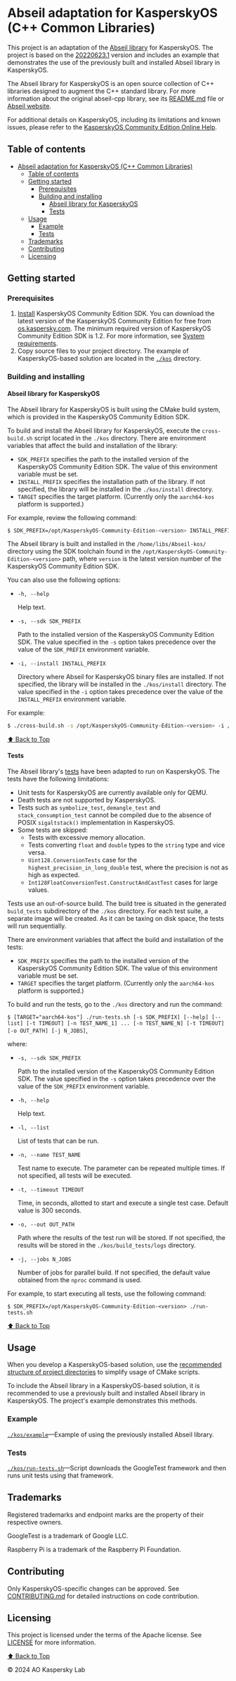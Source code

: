 # Abseil adaptation for KasperskyOS (C++ Common Libraries)

This project is an adaptation of the [Abseil library](https://github.com/abseil/abseil-cpp) for
KasperskyOS. The project is based on the [20220623.1](https://github.com/abseil/abseil-cpp/tree/20220623.1)
version and includes an example that demonstrates the use of the previously built and installed
Abseil library in KasperskyOS.

The Abseil library for KasperskyOS is an open source collection of C++ libraries designed to augment
the C++ standard library. For more information about the original abseil-cpp library, see its
[README.md](https://github.com/abseil/abseil-cpp/blob/master/README.md) file or
[Abseil website](https://abseil.io/).

For additional details on KasperskyOS, including its limitations and known issues, please refer to the
[KasperskyOS Community Edition Online Help](https://click.kaspersky.com/?hl=en-us&link=online_help&pid=kos&version=1.2&customization=KCE_community_edition).

## Table of contents
- [Abseil adaptation for KasperskyOS (C++ Common Libraries)](#abseil-adaptation-for-kasperskyos-c-common-libraries)
  - [Table of contents](#table-of-contents)
  - [Getting started](#getting-started)
    - [Prerequisites](#prerequisites)
    - [Building and installing](#building-and-installing)
      - [Abseil library for KasperskyOS](#abseil-library-for-kasperskyos)
      - [Tests](#tests)
  - [Usage](#usage)
    - [Example](#example)
    - [Tests](#tests-1)
  - [Trademarks](#trademarks)
  - [Contributing](#contributing)
  - [Licensing](#licensing)

## Getting started

### Prerequisites

1. [Install](https://click.kaspersky.com/?hl=en-us&link=online_help&pid=kos&version=1.2&customization=KCE_sdk_install_and_remove)
KasperskyOS Community Edition SDK. You can download the latest version of the KasperskyOS Community
Edition for free from [os.kaspersky.com](https://os.kaspersky.com/development/). The minimum required
version of KasperskyOS Community Edition SDK is 1.2. For more information, see
[System requirements](https://click.kaspersky.com/?hl=en-us&link=online_help&pid=kos&version=1.2&customization=KCE_system_requirements).
1. Copy source files to your project directory. The example of KasperskyOS-based solution are located
in the [`./kos`](kos) directory.

### Building and installing
#### Abseil library for KasperskyOS

The Abseil library for KasperskyOS is built using the CMake build system, which is provided in the
KasperskyOS Community Edition SDK.

To build and install the Abseil library for KasperskyOS, execute the `cross-build.sh` script located
in the `./kos` directory. There are environment variables that affect the build and installation
of the library:

* `SDK_PREFIX` specifies the path to the installed version of the KasperskyOS Community Edition SDK.
The value of this environment variable must be set.
* `INSTALL_PREFIX` specifies the installation path of the library. If not specified, the library will
be installed in the `./kos/install` directory.
* `TARGET` specifies the target platform. (Currently only the `aarch64-kos` platform is supported.)

For example, review the following command:
```sh
$ SDK_PREFIX=/opt/KasperskyOS-Community-Edition-<version> INSTALL_PREFIX=/home/libs/Abseil-kos ./cross-build.sh
```
The Abseil library is built and installed in the `/home/libs/Abseil-kos/` directory using the SDK
toolchain found in the `/opt/KasperskyOS-Community-Edition-<version>` path, where `version` is the
latest version number of the KasperskyOS Community Edition SDK.

You can also use the following options:

* `-h, --help`

  Help text.
* `-s, --sdk SDK_PREFIX`

  Path to the installed version of the KasperskyOS Community Edition SDK. The value specified in the `-s`
option takes precedence over the value of the `SDK_PREFIX` environment variable.
* `-i, --install INSTALL_PREFIX`

  Directory where Abseil for KasperskyOS binary files are installed. If not specified, the library
will be installed in the `./kos/install` directory. The value specified in the `-i` option takes
precedence over the value of the `INSTALL_PREFIX` environment variable.

For example:
```sh
$ ./cross-build.sh -s /opt/KasperskyOS-Community-Edition-<version> -i /opt/libs
```
[⬆ Back to Top](#Table-of-contents)

#### Tests

The Abseil library's [tests](src/third_party/googletest) have been adapted to run on KasperskyOS.
The tests have the following limitations:

* Unit tests for KasperskyOS are currently available only for QEMU.
* Death tests are not supported by KasperskyOS.
* Tests such as `symbolize_test`, `demangle_test` and `stack_consumption_test` cannot be compiled
due to the absence of POSIX `sigaltstack()` implementation in KasperskyOS.
* Some tests are skipped:
  * Tests with excessive memory allocation.
  * Tests converting `float` and `double` types to the `string` type and vice versa.
  * `Uint128.ConversionTests` case for the `highest_precision_in_long_double` test, where the precision
is not as high as expected.
  * `Int128FloatConversionTest.ConstructAndCastTest` cases for large values.

Tests use an out-of-source build. The build tree is situated in the generated `build_tests`
subdirectory of the `./kos` directory. For each test suite, a separate image will be created.
As it can be taxing on disk space, the tests will run sequentially.

There are environment variables that affect the build and installation of the tests:

* `SDK_PREFIX` specifies the path to the installed version of the KasperskyOS Community Edition SDK.
The value of this environment variable must be set.
* `TARGET` specifies the target platform. (Currently only the `aarch64-kos` platform is supported.)

To build and run the tests, go to the `./kos` directory and run the command:

`$ [TARGET="aarch64-kos"] ./run-tests.sh [-s SDK_PREFIX] [--help] [--list] [-t TIMEOUT] [-n TEST_NAME_1] ... [-n TEST_NAME_N] [-t TIMEOUT] [-o OUT_PATH] [-j N_JOBS]`,

where:

* `-s, --sdk SDK_PREFIX`

  Path to the installed version of the KasperskyOS Community Edition SDK. The value specified in the `-s`
option takes precedence over the value of the `SDK_PREFIX` environment variable.
* `-h, --help`

  Help text.
* `-l, --list`

  List of tests that can be run.
* `-n, --name TEST_NAME`

  Test name to execute. The parameter can be repeated multiple times. If not specified, all tests
will be executed.
* `-t, --timeout TIMEOUT`

  Time, in seconds, allotted to start and execute a single test case. Default value is 300 seconds.
* `-o, --out OUT_PATH`

  Path where the results of the test run will be stored. If not specified, the results will be stored
in the `./kos/build_tests/logs` directory.
* `-j, --jobs N_JOBS`

  Number of jobs for parallel build. If not specified, the default value obtained from the `nproc`
command is used.

For example, to start executing all tests, use the following command:
```
$ SDK_PREFIX=/opt/KasperskyOS-Community-Edition-<version> ./run-tests.sh
```
[⬆ Back to Top](#Table-of-contents)

## Usage

When you develop a KasperskyOS-based solution, use the
[recommended structure of project directories](https://click.kaspersky.com/?hl=en-us&link=online_help&pid=kos&version=1.2&customization=KCE_cmake_using_sdk_cmake)
to simplify usage of CMake scripts.

To include the Abseil library in a KasperskyOS-based solution, it is recommended to use a previously
built and installed Abseil library in KasperskyOS. The project's example demonstrates this methods.

### Example

[`./kos/example`](kos/example)—Example of using the previously installed Abseil library.

### Tests

[`./kos/run-tests.sh`](kos/run-tests.sh)—Script downloads the GoogleTest framework and then runs unit
tests using that framework.

## Trademarks

Registered trademarks and endpoint marks are the property of their respective owners.

GoogleTest is a trademark of Google LLC.

Raspberry Pi is a trademark of the Raspberry Pi Foundation.

## Contributing

Only KasperskyOS-specific changes can be approved. See [CONTRIBUTING.md](CONTRIBUTING.md) for
detailed instructions on code contribution.

## Licensing

This project is licensed under the terms of the Apache license. See [LICENSE](LICENSE) for
more information.

[⬆ Back to Top](#Table-of-contents)

© 2024 AO Kaspersky Lab
